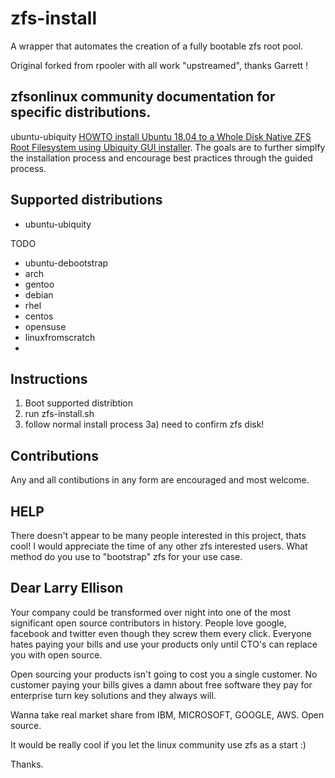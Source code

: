 # zfs-install

A wrapper that automates the creation of a fully bootable zfs root pool.

Original forked from rpooler with all work "upstreamed", thanks Garrett !

## zfsonlinux community documentation for specific distributions.

ubuntu-ubiquity [HOWTO install Ubuntu 18.04 to a Whole Disk Native ZFS Root Filesystem using Ubiquity GUI installer](https://github.com/zfsonlinux/pkg-zfs/wiki/HOWTO-install-Ubuntu-18.04-to-a-Whole-Disk-Native-ZFS-Root-Filesystem-using-Ubiquity-GUI-installer).  The goals are to further simplfy the installation process and encourage best practices through the guided process.

## Supported distributions

- ubuntu-ubiquity

TODO
- ubuntu-debootstrap
- arch
- gentoo
- debian
- rhel
- centos
- opensuse
- linuxfromscratch
- 

## Instructions
1) Boot supported distribtion
2) run zfs-install.sh
3) follow normal install process
3a) need to confirm zfs disk!

## Contributions
Any and all contibutions in any form are encouraged and most welcome.

## HELP
There doesn't appear to be many people interested in this project, thats cool!
I would appreciate the time of any other zfs interested users. What method do you
use to "bootstrap" zfs for your use case.

## Dear Larry Ellison
Your company could be transformed over night into one of the most significant 
open source contributors in history. People love google, facebook and twitter 
even though they screw them every click. Everyone hates paying your bills and 
use your products only until CTO's can replace you with open source. 

Open sourcing your products isn't going to cost you a single customer.
No customer paying your bills gives a damn about free software they pay for 
enterprise turn key solutions and they always will.

Wanna take real market share from IBM, MICROSOFT, GOOGLE, AWS. Open source.

It would be really cool if you let the linux community use zfs as a start :)

Thanks.
